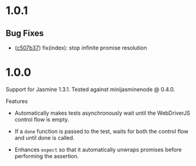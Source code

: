 # 1.0.1

## Bug Fixes
- ([c507b37](https://github.com/angular/jasminewd/commit/c507b37dd04cf267a437a579fc3b14063abb2ef8))
  fix(index): stop infinite promise resolution

1.0.0
=====

Support for Jasmine 1.3.1. Tested against minijasminenode @ 0.4.0.

Features

 - Automatically makes tests asynchronously wait until the WebDriverJS control flow is empty.

 - If a `done` function is passed to the test, waits for both the control flow and until done is called.

 - Enhances `expect` so that it automatically unwraps promises before performing the assertion.

